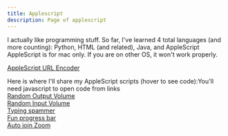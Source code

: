 ```yaml
---
title: Applescript
description: Page of applescript
---
```

<style>
    a+pre{display:none;}
    a:hover+pre,pre:hover{display:block;}
    pre{margin-bottom:-18px;margin-top:3px;}
</style>
I actually like programming stuff. So far, I've learned 4 total languages (and more counting): Python, HTML (and related), Java, and AppleScript<br>
AppleScript is for mac only. If you are on other OS, it won't work properly.

[AppleScript URL Encoder](applescript-gen)

Here is where I'll share my AppleScript scripts (hover to see code):<noscript>You'll need javascript to open code from links</noscript><br>
<a href="#random-output-volume" onclick="openAppleScript();">Random Output Volume</a><br>
<a href="#random-input-volume" onclick="openAppleScript();">Random Input Volume</a><br>
<a href="#typing-spammer" onclick="openAppleScript();">Typing spammer</a><br>
<a href="#fun-progress-bar" onclick="openAppleScript();">Fun progress bar</a><br>
<a href="#auto-join-zoom" onclick="openAppleScript();">Auto join Zoom</a>

<script>
    function openAppleScript() {
        switch (location.hash) {
            case "#random-output-volume":
                window.open("applescript://com.apple.scripteditor?action=new&script=set+originalv+to+output+volume+of+%28get+volume+settings%29%0D%0Aset+repeatz+to+the+text+returned+of+%28display+dialog+%22How+many+times+do+you+want+to+set+the+volume+randomly%3F%22+default+answer+%22100%22%29%0D%0Arepeat+repeatz+times%0D%0A%09%28set+volume+output+volume+random+number+from+0+to+100%29%0D%0Aend+repeat%0D%0Aset+volume+output+volume+originalv", name="_parent");
                break;
            case "#random-input-volume":
                window.open("applescript://com.apple.scripteditor?action=new&script=set%20originalv%20to%20input%20volume%20of%20(get%20volume%20settings)%0Arepeat%0A%20%20%20%20try%0A%20%20%20%20%20%20%20%20set%20volume%20input%20volume%20(random%20number%20from%200%20to%20100)%0A%20%20%20%20%20%20%20%20delay%20(random%20number%20from%200.0%20to%200.5)%0A%20%20%20%20on%20error%0A%20%20%20%20%20%20%20%20set%20volume%20input%20volume%20originalv%0A%20%20%20%20%20%20%20%20return%20originalv%0A%20%20%20%20end%20try%0Aend%20repeat", name="_parent");
                break;
            case "#typing-spammer":
                window.open("applescript://com.apple.scripteditor?action=new&script=set+spamText+to+the+text+returned+of+%28display+dialog+%22What+to+spam%3F%22+default+answer+%22%22%29%0D%0Aset+repeatTimes+to+the+text+returned+of+%28display+dialog+%22Times+to+spam%22+default+answer+%2250%22%29%0D%0Adelay+5%0D%0Atell+application+%22System+Events%22%0D%0A%09repeat+repeatTimes+times%0D%0A%09%09keystroke+spamText%0D%0A%09%09key+code+36%0D%0A%09end+repeat%0D%0Aend+tell", name="_parent");
                break;
            case "#fun-progress-bar":
                window.open("applescript://com.applescriptedior?action=new&script='%23+Save+as+APP+for+extra+enjoyment%0D%28*%0APTS+means+progress+total+steps%0APD+means+progress+descrition+%0APAD+means+progress+additional+description%0APCS+means+progress+completed+steps%0APInfo+means+progress+info+%28additional+description%29%0A*%29%0Dglobal+PTS%2C+PD%2C+PAD%2C+PCS%2C+numberz%2C+PInfo%0D%0Don+varChecks%28%29%0D%09set+PTS+to+progress+total+steps%0D%09set+PD+to+progress+description%0D%09set+PAD+to+progress+additional+description%0D%09set+PCS+to+progress+completed+steps%0Dend+varChecks%0D%0Don+setPTS%28contentz%29%0D%09set+progress+total+steps+to+contentz%0Dend+setPTS%0D%0Don+setPD%28contentz%29%0D%09set+progress+description+to+contentz%0Dend+setPD%0D%0Don+setPAD%28contentz%29%0D%09set+progress+additional+description+to+contentz%0Dend+setPAD%0D%0Don+setPCS%28contentz%29%0D%09set+progress+completed+steps+to+contentz%0Dend+setPCS%0D%0Dset+numberz+to+%7B-1%2C+1%7D%0DsetPTS%281000%29%0DsetPD%28%22Fun+Progress+Bar%22%29%0DsetPCS%28progress+total+steps+%2F+2%29%0D%0Don+flowChecks%28%29%0D%09varChecks%28%29%0D%09if+PCS+is+less+than+0+then%0D%09%09set+PCS+to+setPCS%280%29%0D%09%09set+PAD+to+setPAD%28%22Interger+underflow%2C+please+wait%22%29%0D%09%09repeat+PTS+%2F+2+times%0D%09%09%09set+PCS+to+setPCS%28PCS+%2B+1%29%0D%09%09%09varChecks%28%29%0D%09%09%09delay+0.005%0D%09%09end+repeat%0D%09%09%0D%09else+if+PCS+is+greater+than+PTS+-+1+then%0D%09%09set+PCS+to+setPCS%28PTS%29%0D%09%09set+PAD+to+setPAD%28%22Interger+overflow%2C+please+wait%22%29%0D%09%09repeat+PTS+%2F+2+times%0D%09%09%09set+PCS+to+setPCS%28PCS+-+1%29%0D%09%09%09varChecks%28%29%0D%09%09%09delay+0.005%0D%09%09end+repeat%0D%09end+if%0D%09numChecks%28%29%0D%09return%0Dend+flowChecks%0D%0Don+numChecks%28%29%0D%09varChecks%28%29%0D%09%23+Checks+the+number+and+adds+extra+text+to+it%0D%09if+PCS+is+500+then%0D%09%09set+PAD+to+setPAD%28PInfo+%26+%22%28Middle%29%22%29%0D%09%09%0D%09else+if+PCS+is+less+than+10+then%0D%09%09set+PAD+to+setPAD%28PInfo+%26+%22%28Extremely+Low%29%22%29%0D%09%09%0D%09else+if+PCS+is+greater+than+990+then%0D%09%09set+PAD+to+setPAD%28PInfo+%26+%22%28Extremely+High%29%22%29%0D%09%09%0D%09else+if+PCS+is+less+than+50+then%0D%09%09set+PAD+to+setPAD%28PInfo+%26+%22%28Very+Low%29%22%29%0D%09%09%0D%09else+if+PCS+is+greater+than+950+then%0D%09%09set+PAD+to+setPAD%28PInfo+%26+%22%28Very+High%29%22%29%0D%09%09%0D%09else+if+PCS+is+less+than+100+then%0D%09%09set+PAD+to+setPAD%28PInfo+%26+%22%28Low%29%22%29%0D%09%09%0D%09else+if+PCS+is+greater+than+900+then%0D%09%09set+PAD+to+setPAD%28PInfo+%26+%22%28High%29%22%29%0D%09%09%0D%09end+if%0D%09return%0Dend+numChecks%0D%0Don+repeating%28%29%0D%09try%0D%09%09repeat%0D%09%09%09varChecks%28%29%0D%09%09%09set+PInfo+to+PCS+%26+%22%2F%22+%26+PTS+%26+%22+steps+%22%0D%09%09%09set+PTS+to+setPCS%28PCS+%2B+%28some+item+of+numberz%29%29%0D%09%09%09set+PAD+to+setPAD%28PInfo%29%0D%09%09%09%0D%09%09%09flowChecks%28%29%0D%09%09%09delay+5.0E-5%0D%09%09end+repeat%0D%09on+error+the+errorMsg+number+the+errorNum%0D%09%09set+PD+to+setPD%28%22Interrupted+by+error%22%29%0D%09%09set+PAD+to+setPAD%28%22Error%3A+%22+%26+the+errorNum+%26+%22.+%22+%26+the+errorMsg%29%0D%09%09if+errorNum+is+-128+then%0D%09%09%09return%0D%09%09else%0D%09%09%09display+dialog+%22Error%3A+%22+%26+the+errorNum+%26+%22.+%22+%26+the+errorMsg+buttons+%7B%22OK%22%7D+default+button+1+giving+up+after+10%0D%09%09%09return%0D%09%09end+if%0D%09%09return%0D%09end+try%0Dend+repeating%0D%0Drepeating%28%29%0D%0Don+quit%0D%09setPTS%280%29%0D%09setPD%28%22%22%29%0D%09setPAD%28%22%22%29%0D%09setPCS%280%29%0D%09continue+quit%0Dend+quit%0D'", name="_parent");
                break;
            case "#auto-join-zoom":
                window.open("applescript://com.apple.scripteditor?action=new&script=%23%20It%20is%20recommended%20that%20you%20save%20this%20script%20as%20an%20application%2C%20so%20you%20don't%20have%20to%20open%20Script%20editor.%0A(*%20%0AIt%20all%20started%20when%20I%20wanted%20to%20join%20zoom%20faster%20than%20a%20human%20could%20do%20with%20no%20prompt%20like%20how%20I%20expected%20like%20this.%0AI%20first%20discovered%20zoom.us's%20URL%20scheme%20to%20join%20meeting%2C%20but%20when%20I%20found%20out%20it%20doesn't%20work%2C%20I%20started%20to%20make%20this%20program.%0AAfter%20this%20all%20of%20stuff%2C%20I%20finally%20have%20something%20that%20is%20constantly%20updated.%0AAfter%20this%20pandemic%20is%20over%2C%20development%20might%20slow%20down%20or%20become%20discontinued.%0A*)%0Aglobal%20meetingNames%2C%20meetingIDs%2C%20meetingPwds%2C%20wname%0A%23%20Compiling%20the%20app%20will%20reset%20all%20your%20saved%20meetings!%0Aproperty%20meetingNames%20%3A%20%7B%7D%0Aproperty%20meetingIDs%20%3A%20%7B%7D%0Aproperty%20meetingPwds%20%3A%20%7B%7D%0A%23%20Consistent%20setup%20example%3A%0A%23set%20%7BmeetingNames%2C%20meetingIDs%2C%20meetingPwds%7D%20to%20%7B%7B%22Example%20without%20password%22%2C%20%22Example%20with%20password%22%7D%2C%20%7B%22000000001%22%2C%20%22000000002%22%7D%2C%20%7Bmissing%20value%2C%20%22P4ssw0rd!%22%7D%7D%0A%0Aon%20joinMeeting(meetingID%2C%20meetingPwd)%0A%09tell%20application%20%22System%20Events%22%0A%09%09activate%20application%20%22zoom.us%22%0A%09%09if%20wname%20is%20%22Login%22%20then%20%23%20both%20login%20and%202%20buttons%20screen%0A%09%09%09try%0A%09%09%09%09my%20doWithTimeout(%22click%20UI%20element%202%20of%20group%201%20of%20window%20%5C%22Login%5C%22%20of%20application%20process%20%5C%22zoom.us%5C%22%22%2C%2010)%0A%09%09%09on%20error%20errmsg%20number%20errnum%0A%09%09%09%09activate%20me%0A%09%09%09%09error%20%22Error%3A%20%22%20%26%20errnum%20%26%20%22.%20%22%20%26%20errmsg%20%26%20%22%5CnUnable%20to%20click%20specified%20button%22%0A%09%09%09end%20try%0A%09%09%09try%0A%09%09%09%09click%20text%20field%201%20of%20window%201%20of%20application%20process%20%22zoom.us%22%0A%09%09%09on%20error%0A%09%09%09%09my%20doWithTimeout(%22click%20UI%20element%202%20of%20group%201%20of%20window%20%5C%22Login%5C%22%20of%20application%20process%20%5C%22zoom.us%5C%22%22%2C%2010)%0A%09%09%09%09click%20text%20field%201%20of%20window%201%20of%20application%20process%20%22zoom.us%22%0A%09%09%09end%20try%0A%09%09else%20if%20wname%20is%20%22Zoom%22%20then%0A%09%09%09my%20doWithTimeout(%22click%20UI%20Element%2015%20of%20window%20%5C%22Zoom%5C%22%20of%20application%20process%20%5C%22zoom.us%5C%22%22%2C%2010)%0A%09%09%09click%20text%20field%201%20of%20window%201%20of%20application%20process%20%22zoom.us%22%0A%09%09else%20if%20wname%20contains%20%22Zoom%20Meeting%22%20or%20wname%20is%20%22Window%22%20then%0A%09%09%09activate%20me%0A%09%09%09display%20dialog%20%22It%20seems%20like%20you%20are%20already%20in%20a%20meeting%22%20buttons%20%7B%22OK%22%7D%20default%20button%201%0A%09%09%09return%20false%0A%09%09else%0A%09%09%09error%20%22Please%20only%20use%20while%20logged%20out%2C%20or%20logged%20into%20zoom.%20I%20do%20not%20understand%20the%20window%20name%2C%20%22%20%26%20wname%0A%09%09%09return%20false%0A%09%09end%20if%0A%09%09tell%20process%20%22zoom.us%22%20to%20keystroke%20meetingID%20%26%20return%0A%09%09if%20meetingPwd%20is%20not%20missing%20value%20then%20%23%20yeah%20it's%20all%20pretty%20much%20the%20same%0A%09%09%09try%0A%09%09%09%09my%20doWithTimeout(%22click%20text%20field%201%20of%20group%201%20of%20window%201%20of%20application%20process%20%5C%22zoom.us%5C%22%22%2C%2010)%0A%09%09%09on%20error%20errmsg%20number%20errnum%0A%09%09%09%09if%20errmsg%20is%20%22System%20Events%20got%20an%20error%3A%20Can’t%20get%20group%201%20of%20window%201%20of%20application%20process%20%5C%22zoom.us%5C%22.%20Invalid%20index.%22%20or%20errmsg%20is%20%22System%20Events%20got%20an%20error%3A%20Can’t%20get%20window%201%20of%20application%20process%20%5C%22zoom.us%5C%22.%20Invalid%20index.%22%20then%20error%20%22Cannot%20get%20password%20window%22%20number%20errnum%0A%09%09%09end%20try%0A%09%09%09tell%20process%20%22zoom.us%22%20to%20keystroke%20meetingPwd%20%26%20return%0A%09%09end%20if%0A%09end%20tell%0A%09return%20true%0Aend%20joinMeeting%0A%0Aon%20userPrompt()%0A%09lengthCheck()%0A%09getWinName()%0A%09set%20allowJoin%20to%20true%0A%09if%20wname%20contains%20%22Zoom%20Meeting%22%20or%20wname%20is%20%22Window%22%20or%20wname%20contains%20%22Breakout%20Room%22%20then%0A%09%09set%20allowJoin%20to%20false%0A%09%09activate%20me%0A%09%09display%20dialog%20%22You%20are%20already%20in%20a%20meeting%2C%20so%20joining%20meeting%20is%20disabled.%22%20buttons%20%7B%22OK%22%7D%20default%20button%201%0A%09else%20if%20wname%20is%20%22%22%20then%0A%09%09set%20allowJoin%20to%20false%0A%09%09activate%20me%0A%09%09display%20dialog%20%22I%20cannot%20figure%20which%20window%20it%20is%2C%20so%20I%20am%20unable%20to%20join%20for%20you.%22%20buttons%20%7B%22OK%22%7D%20default%20button%201%0A%09end%20if%0A%09set%20extras%20to%20%7B%22Add%20meeting...%22%2C%20%22Remove%20meeting...%22%2C%20%22Change%20meeting%20info...%22%2C%20%22Get%20Meeting%20ID%20and%20password...%22%2C%20%22I%20DON'T%20HAVE%20TIME%20TO%20ADD%2C%20JUST%20JOIN%22%7D%0A%09activate%20me%0A%09set%20choice%20to%20choose%20from%20list%20meetingNames%20%26%20extras%20default%20items%20item%201%20of%20(meetingNames%20%26%20extras)%0A%09if%20choice%20is%20false%20then%20return%20%23%20cancel%0A%09set%20choice%20to%20choice%20as%20text%0A%09if%20choice%20is%20%22Add%20meeting...%22%20then%0A%09%09addToList()%0A%09else%20if%20choice%20is%20%22Remove%20meeting...%22%20then%0A%09%09removeFromList()%0A%09else%20if%20choice%20is%20%22Change%20meeting%20info...%22%20then%0A%09%09changeInfo()%0A%09else%20if%20choice%20is%20%22Get%20Meeting%20ID%20and%20password...%22%20then%0A%09%09getIDPwd()%0A%09else%20if%20choice%20is%20%22I%20DON'T%20HAVE%20TIME%20TO%20ADD%2C%20JUST%20JOIN%22%20then%0A%09%09if%20allowJoin%20is%20true%20then%0A%09%09%09noTime()%0A%09%09else%0A%09%09%09display%20dialog%20%22You%20can't%20join%20meetings%20because%20you%20are%20already%20in%20a%20meeting%22%20buttons%20%7B%22OK%20FINE%22%7D%20default%20button%201%0A%09%09%09userPrompt()%0A%09%09end%20if%0A%09%09return%0A%09else%0A%09%09if%20allowJoin%20is%20false%20then%0A%09%09%09display%20dialog%20%22You%20are%20still%20in%20the%20meeting%22%20buttons%20%7B%22OK%22%7D%20default%20button%201%0A%09%09%09return%0A%09%09end%20if%0A%09%09repeat%20with%20a%20from%201%20to%20length%20of%20meetingNames%0A%09%09%09if%20choice%20is%20item%20a%20of%20meetingNames%20then%0A%09%09%09%09joinMeeting(item%20a%20of%20meetingIDs%2C%20item%20a%20of%20meetingPwds)%0A%09%09%09%09exit%20repeat%0A%09%09%09end%20if%0A%09%09end%20repeat%0A%09end%20if%0A%09repeat%20with%20a%20from%201%20to%20length%20of%20extras%0A%09%09if%20choice%20is%20item%20a%20of%20extras%20then%0A%09%09%09userPrompt()%0A%09%09%09return%0A%09%09end%20if%0A%09end%20repeat%0Aend%20userPrompt%0A%0Aon%20emergencyMode()%20%23%20incase%20something%20doesn't%20work%0A%09set%20extras%20to%20%7B%22Add%20meeting...%22%2C%20%22Remove%20meeting...%22%2C%20%22Change%20meeting%20info...%22%7D%0A%09activate%20me%0A%09set%20choice%20to%20choose%20from%20list%20meetingNames%20%26%20extras%20default%20items%20item%201%20of%20(meetingNames%20%26%20extras)%20with%20prompt%20%22What%20meeting%20info%20would%20you%20like%20to%20view%3F%22%0A%09if%20choice%20is%20false%20then%20%23%20cancel%0A%09%09return%0A%09end%20if%0A%09set%20choice%20to%20choice%20as%20text%0A%09if%20choice%20is%20%22Add%20meeting...%22%20then%0A%09%09addToList()%0A%09else%20if%20choice%20is%20%22Remove%20meeting...%22%20then%0A%09%09removeFromList()%0A%09else%20if%20choice%20is%20%22Change%20meeting%20info...%22%20then%0A%09%09changeInfo()%0A%09else%0A%09%09repeat%20with%20a%20from%201%20to%20length%20of%20meetingNames%0A%09%09%09if%20choice%20is%20item%20a%20of%20meetingNames%20then%0A%09%09%09%09showIDPwd(item%20a%20of%20meetingNames%2C%20item%20a%20of%20meetingPwds)%0A%09%09%09%09exit%20repeat%0A%09%09%09end%20if%0A%09%09end%20repeat%0A%09end%20if%0A%09repeat%20with%20a%20from%201%20to%20length%20of%20extras%0A%09%09if%20choice%20is%20item%20a%20of%20extras%20then%0A%09%09%09emergencyMode()%0A%09%09%09return%0A%09%09end%20if%0A%09end%20repeat%0Aend%20emergencyMode%0A%0Aon%20lengthCheck()%0A%09if%20(length%20of%20meetingNames)%20≠%20(length%20of%20meetingIDs)%20or%20(length%20of%20meetingNames)%20≠%20(length%20of%20meetingPwds)%20then%0A%09%09display%20dialog%20%22The%20lists%20are%20unequal%20in%20size%2C%20and%20all%20additional%20items%20will%20be%20removed.%5CnAmounts%3A%5CnMeeting%20Names%3A%20%22%20%26%20length%20of%20meetingNames%20%26%20%22%5CnMeeting%20IDs%3A%20%22%20%26%20length%20of%20meetingIDs%20%26%20%22%5CnMeeting%20passwords%3A%20%22%20%26%20length%20of%20meetingPwds%20buttons%20%7B%22OK%22%7D%20default%20button%201%0A%09%09set%20stuff%20to%20%7BmeetingNames%2C%20meetingIDs%2C%20meetingPwds%7D%0A%09%09set%20minimum%20to%200%0A%09%09repeat%20with%20a%20from%201%20to%20length%20of%20stuff%0A%09%09%09if%20minimum%20is%200%20or%20(length%20of%20item%20a%20of%20stuff)%20is%20less%20than%20minimum%20then%0A%09%09%09%09set%20minimum%20to%20(length%20of%20item%20a%20of%20stuff)%0A%09%09%09end%20if%0A%09%09end%20repeat%0A%09%09set%20%7BmeetingNames%2C%20meetingIDs%2C%20meetingPwds%7D%20to%20%7Bitems%201%20thru%20minimum%20of%20meetingNames%2C%20items%201%20thru%20minimum%20of%20meetingIDs%2C%20items%201%20thru%20minimum%20of%20meetingPwds%7D%0A%09end%20if%0Aend%20lengthCheck%0A%0Aon%20getWinName()%20%23%20yes%20getting%20the%20window%20has%20been%20a%20too%20hard%20process%0A%09launch%20application%20%22zoom.us%22%0A%09try%0A%09%09tell%20application%20%22System%20Events%22%0A%09%09%09tell%20process%20%22zoom.us%22%20to%20set%20wname%20to%20name%20of%20front%20window%0A%09%09end%20tell%0A%09on%20error%20errmsg%20number%20errnum%0A%09%09if%20errnum%20is%20600%20or%20errmsg%20is%20%22System%20Events%20got%20an%20error%3A%20Application%20isn’t%20running.%22%20then%20%23%20System%20Events%20has%20stopped%20working%0A%09%09%09do%20shell%20script%20%22pkill%20System%20Events%22%0A%09%09%09delay%203%0A%09%09%09tell%20application%20%22System%20Events%22%0A%09%09%09%09tell%20process%20%22zoom.us%22%20to%20set%20wname%20to%20name%20of%20front%20window%0A%09%09%09end%20tell%0A%09%09else%20if%20errnum%20is%20-1719%20and%20errmsg%20is%20not%20%22System%20Events%20got%20an%20error%3A%20Can’t%20get%20window%201%20of%20process%20%5C%22zoom.us%5C%22.%20Invalid%20index.%22%20then%0A%09%09%09activate%20me%0A%09%09%09display%20dialog%20%22Please%20enable%20accessibility%20access%20for%20me%20to%20join%20zoom%20for%20you%5CnError%3A%20%22%20%26%20errmsg%20%26%20%22%20%22%20%26%20errnum%0A%09%09%09tell%20application%20%22System%20Preferences%22%0A%09%09%09%09activate%20application%20%22System%20Preferences%22%0A%09%09%09%09reveal%20anchor%20%22Privacy%22%20of%20pane%20id%20%22com.apple.preference.security%22%0A%09%09%09%09authorize%20pane%20id%20%22com.apple.preference.security%22%0A%09%09%09end%20tell%0A%09%09%09set%20temp%20to%20getWinNameLoop((current%20date)%20%2B%2060)%0A%09%09%09if%20length%20of%20temp%20is%203%20and%20item%203%20of%20temp%20is%20true%20then%20error%20item%201%20of%20temp%20number%20item%202%20of%20temp%0A%09%09else%20if%20errmsg%20is%20%22System%20Events%20got%20an%20error%3A%20Can’t%20get%20window%201%20of%20process%20%5C%22zoom.us%5C%22.%20Invalid%20index.%22%20then%0A%09%09%09do%20shell%20script%20%22pkill%20zoom.us%22%0A%09%09%09launch%20application%20%22zoom.us%22%0A%09%09%09set%20temp%20to%20getWinNameLoop((current%20date)%20%2B%2030)%0A%09%09%09if%20length%20of%20temp%20is%203%20and%20item%203%20of%20temp%20is%20true%20then%20error%20item%201%20of%20temp%20number%20item%202%20of%20temp%0A%09%09else%0A%09%09%09display%20dialog%20%22Error%3A%20%22%20%26%20errnum%20%26%20%22.%20%22%20%26%20errmsg%20%26%20%22%5CnPress%20OK%20to%20continue%22%0A%09%09%09emergencyMode()%0A%09%09%09return%0A%09%09end%20if%0A%09end%20try%0A%09return%20wname%0Aend%20getWinName%0A%0Aon%20getWinNameLoop(timeOutTime)%0A%09repeat%0A%09%09try%0A%09%09%09tell%20application%20%22System%20Events%22%0A%09%09%09%09tell%20process%20%22zoom.us%22%20to%20set%20wname%20to%20name%20of%20front%20window%0A%09%09%09end%20tell%0A%09%09%09exit%20repeat%0A%09%09on%20error%20errmsg%20number%20errnum%0A%09%09%09if%20(current%20date)%20%3E%20timeOutTime%20then%20return%20%7Berrmsg%2C%20errnum%2C%20true%7D%0A%09%09end%20try%0A%09end%20repeat%0A%09return%20wname%0Aend%20getWinNameLoop%0A%0Aon%20getIDPwd()%0A%09if%20length%20of%20meetingNames%20is%200%20then%20error%20%22There's%20nothing%20to%20see...%22%20number%20-2573%0A%09set%20choice%20to%20(choose%20from%20list%20meetingNames%20default%20items%20item%201%20of%20meetingNames%20with%20prompt%20%22What%20meeting%20info%20would%20you%20like%20to%20view%3F%22)%20as%20text%0A%09repeat%20with%20a%20from%201%20to%20length%20of%20meetingNames%0A%09%09if%20choice%20is%20(item%20a%20of%20meetingNames%20as%20text)%20then%0A%09%09%09showIDPwd(item%20a%20of%20meetingNames%2C%20item%20a%20of%20meetingIDs%2C%20item%20a%20of%20meetingPwds)%0A%09%09%09exit%20repeat%0A%09%09end%20if%0A%09end%20repeat%0A%09return%20choice%0Aend%20getIDPwd%0A%0Aon%20showIDPwd(meetingName%2C%20meetingID%2C%20meetingPwd)%0A%09set%20tempText%20to%20(%22Meeting%20Name%3A%20%22%20%26%20meetingName%20%26%20%22%5CnMeeting%20ID%3A%20%22%20%26%20meetingID%20%26%20%22%5CnMeeting%20link%3A%20https%3A%2F%2Fzoom.us%2Fj%2F%22%20%26%20meetingID)%0A%09if%20meetingPwd%20is%20not%20missing%20value%20then%20set%20tempText%20to%20(tempText%20%26%20%22%3Fpwd%3D%22%20%26%20meetingPwd)%0A%09display%20dialog%20tempText%20buttons%20%7B%22OK%22%7D%20default%20button%201%0A%09return%0Aend%20showIDPwd%0A%0Aon%20addToList()%0A%09copy%20repeatUntilAnswered(%22What%20meeting%20name%20to%20use%3F%22)%20to%20the%20end%20of%20meetingNames%0A%09repeat%0A%09%09set%20mID%20to%20text%20returned%20of%20(display%20dialog%20%22What%20is%20the%20meeting%20ID%3F%22%20default%20answer%20%22%22)%0A%09%09if%20length%20of%20regexMatch(mID%2C%20%22%2F%5E%5C%5Cd%7B9%2C11%7D%24%2F%22)%20is%20less%20than%201%20then%0A%09%09%09display%20dialog%20%22Meeting%20IDs%20can%20only%20contain%20numbers%2C%20and%20must%20be%20between%209%20and%2011%20characters.%22%20with%20icon%20caution%0A%09%09else%0A%09%09%09exit%20repeat%0A%09%09end%20if%0A%09end%20repeat%0A%09copy%20mID%20to%20the%20end%20of%20meetingIDs%0A%09set%20mPwd%20to%20text%20returned%20of%20(display%20dialog%20%22What%20is%20the%20meeting%20password%3F%20(Required%20if%20set)%22%20default%20answer%20%22%22)%20as%20string%0A%09if%20mPwd%20is%20%22%22%20then%20set%20mPwd%20to%20missing%20value%0A%09copy%20mPwd%20to%20the%20end%20of%20meetingPwds%0A%09return%0Aend%20addToList%0A%0Aon%20changeInfo()%0A%09if%20length%20of%20meetingNames%20is%200%20then%20error%20%22There's%20nothing%20to%20see...%22%20number%20-2573%0A%09set%20rename%20to%20choose%20from%20list%20meetingNames%20with%20prompt%20%22Which%20meeting%20would%20you%20like%20to%20change%3F%22%20default%20items%20item%201%20of%20meetingNames%0A%09if%20rename%20is%20false%20then%20return%0A%09set%20changeChoice%20to%20choose%20from%20list%20%7B%22Name%22%2C%20%22Meeting%20ID%22%2C%20%22Meeting%20Password%22%7D%20with%20prompt%20%22Which%20info%20do%20you%20want%20to%20change%3F%22%20default%20items%20%7B%22Name%22%7D%0A%09if%20changeChoice%20is%20false%20then%20return%0A%09set%20rename%20to%20rename%20as%20text%0A%09repeat%20with%20a%20from%201%20to%20length%20of%20meetingNames%0A%09%09if%20(item%20a%20of%20meetingNames%20as%20text)%20is%20rename%20then%0A%09%09%09set%20changeChoice%20to%20changeChoice%20as%20text%0A%09%09%09set%20mn%20to%20item%20a%20of%20meetingNames%0A%09%09%09if%20changeChoice%20is%20%22Name%22%20then%0A%09%09%09%09set%20item%20a%20of%20meetingNames%20to%20text%20returned%20of%20(display%20dialog%20%22What%20would%20you%20like%20to%20rename%20%22%20%26%20mn%20%26%20%22%20to%3F%22%20default%20answer%20(mn))%0A%09%09%09%09exit%20repeat%0A%09%09%09else%20if%20changeChoice%20is%20%22Meeting%20ID%22%20then%0A%09%09%09%09repeat%0A%09%09%09%09%09set%20temp%20to%20text%20returned%20of%20(display%20dialog%20%22What%20meeting%20ID%20would%20you%20like%20to%20change%20to%20on%20%22%20%26%20mn%20%26%20%22%3F%22%20default%20answer%20(item%20a%20of%20meetingIDs))%0A%09%09%09%09%09if%20length%20of%20regexMatch(temp%2C%20%22%2F%5E%5C%5Cd%7B9%2C11%7D%24%2F%22)%20is%20less%20than%201%20then%0A%09%09%09%09%09%09display%20dialog%20%22Meeting%20IDs%20can%20only%20contain%20numbers%2C%20and%20must%20be%20between%209%20and%2011%20cahracters.%22%20with%20icon%20caution%0A%09%09%09%09%09else%0A%09%09%09%09%09%09exit%20repeat%0A%09%09%09%09%09end%20if%0A%09%09%09%09end%20repeat%0A%09%09%09%09set%20item%20a%20of%20meetingIDs%20to%20temp%0A%09%09%09else%20if%20changeChoice%20is%20%22Meeting%20Password%22%20then%0A%09%09%09%09set%20temp%20to%20text%20returned%20of%20(display%20dialog%20%22What%20meeting%20password%20would%20you%20like%20to%20change%20to%20on%20%22%20%26%20mn%20%26%20%22%3F%22%20default%20answer%20%22%22)%0A%09%09%09%09if%20temp%20is%20%22%22%20then%20set%20temp%20to%20missing%20value%0A%09%09%09%09set%20item%20a%20of%20meetingPwds%20to%20temp%0A%09%09%09end%20if%0A%09%09%09exit%20repeat%0A%09%09end%20if%0A%09end%20repeat%0A%09return%0Aend%20changeInfo%0A%0Aon%20removeFromList()%0A%09if%20length%20of%20meetingNames%20is%200%20then%20error%20%22There's%20nothing%20to%20see...%22%20number%20-2573%0A%09set%20%7BtoRemove%2C%20cleanList%2C%20cleanList2%2C%20cleanList3%7D%20to%20%7B(choose%20from%20list%20meetingNames%20with%20prompt%20%22Remove%20meeting%20from%20list%3A%22%20default%20items%20item%201%20of%20meetingNames)%20as%20text%2C%20%7B%7D%2C%20%7B%7D%2C%20%7B%7D%7D%0A%09repeat%20with%20a%20from%201%20to%20length%20of%20meetingNames%0A%09%09if%20(item%20a%20of%20meetingNames%20as%20text)%20is%20not%20toRemove%20then%0A%09%09%09set%20%7BcleanList%2C%20cleanList2%2C%20cleanList3%7D%20to%20%7BcleanList%20%26%20(item%20a%20of%20meetingNames)%2C%20cleanList2%20%26%20(item%20a%20of%20meetingIDs)%2C%20cleanList3%20%26%20(item%20a%20of%20meetingPwds)%7D%0A%09%09end%20if%0A%09end%20repeat%0A%09set%20%7BmeetingNames%2C%20meetingIDs%2C%20meetingPwds%7D%20to%20%7BcleanList%2C%20cleanList2%2C%20cleanList3%7D%0A%09return%20%7BcleanList%2C%20cleanList2%2C%20cleanList3%7D%0Aend%20removeFromList%0A%0Aon%20versionCheck()%0A%09set%20%7BappVersion%2C%20supportedVersions%2C%20supported%2C%20maxTime%7D%20to%20%7Bversion%20of%20application%20%22zoom.us%22%2C%20%7B%225.2.1%22%7D%2C%20false%2C%20(current%20date)%20%2B%2010%7D%0A%09repeat%20with%20a%20from%201%20to%20length%20of%20supportedVersions%0A%09%09try%0A%09%09%09if%20appVersion%20contains%20(item%20a%20of%20supportedVersions%20as%20text)%20then%0A%09%09%09%09set%20supported%20to%20true%0A%09%09%09%09exit%20repeat%0A%09%09%09end%20if%0A%09%09on%20error%20errmsg%20number%20errnum%0A%09%09%09if%20((current%20date)%20%3E%20maxTime)%20then%20error%20errmsg%20number%20errnum%0A%09%09end%20try%0A%09end%20repeat%0A%09if%20supported%20is%20false%20then%20display%20dialog%20%22Zoom.us%20version%20unsupported!%20You%20may%20need%20to%20do%20it%20manually%22%0A%09userPrompt()%0A%09return%0Aend%20versionCheck%0A%0Aon%20repeatUntilAnswered(prompt)%0A%09repeat%0A%09%09set%20temp%20to%20text%20returned%20of%20(display%20dialog%20prompt%20default%20answer%20%22%22)%0A%09%09if%20temp%20is%20not%20%22%22%20then%20exit%20repeat%0A%09end%20repeat%0A%09return%20temp%0Aend%20repeatUntilAnswered%0A%0Aon%20doWithTimeout(uiScript%2C%20timeoutSeconds)%0A%09set%20endDate%20to%20(current%20date)%20%2B%20timeoutSeconds%0A%09repeat%0A%09%09try%0A%09%09%09run%20script%20%22tell%20application%20%5C%22System%20Events%5C%22%5Cn%22%20%26%20uiScript%20%26%20%22%5Cnend%20tell%22%0A%09%09%09exit%20repeat%0A%09%09on%20error%20errorMessage%20number%20errnum%0A%09%09%09if%20((current%20date)%20%3E%20endDate)%20then%20error%20errorMessage%20number%20errnum%0A%09%09end%20try%0A%09end%20repeat%0Aend%20doWithTimeout%0A%0Aon%20noTime()%0A%09repeat%0A%09%09set%20ids%20to%20text%20returned%20of%20(display%20dialog%20%22Meeting%20ID%22%20default%20answer%20%22%22)%0A%09%09if%20length%20of%20regexMatch(ids%2C%20%22%2F%5E%5C%5Cd%7B9%2C11%7D%24%2F%22)%20is%20less%20than%201%20then%0A%09%09%09display%20dialog%20%22Invalid.%20Meeting%20IDs%20must%20be%20between%209%20to%2011%20characters%20long.%22%20with%20icon%20caution%0A%09%09else%0A%09%09%09exit%20repeat%0A%09%09end%20if%0A%09end%20repeat%0A%09set%20pwd%20to%20text%20returned%20of%20(display%20dialog%20%22Meeting%20password%20(Required%20if%20set)%22%20default%20answer%20%22%22)%0A%09if%20pwd%20is%20%22%22%20then%20set%20pwd%20to%20missing%20value%0A%09joinMeeting(ids%2C%20pwd)%0A%09return%0Aend%20noTime%0A%0Aon%20regexMatch(_subject%2C%20_regex)%0A%09set%20_js%20to%20%22(new%20String(%60%22%20%26%20_subject%20%26%20%22%60)).match(%22%20%26%20_regex%20%26%20%22)%22%0A%09set%20_result%20to%20run%20script%20_js%20in%20%22JavaScript%22%0A%09if%20_result%20is%20null%20or%20_result%20is%20missing%20value%20then%20return%20%7B%7D%0A%09return%20_result%0Aend%20regexMatch%0A%0AversionCheck()", name="_parent");
                break;
        }
    }
    window.addEventListener('hashchange', openAppleScript, false);
    openAppleScript();
</script>